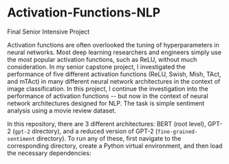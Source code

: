 # Activation-Functions-NLP
Final Senior Intensive Project

Activation functions are often overlooked the tuning of hyperparameters in neural networks. Most deep learning researchers and engineers simply use the most popular activation functions, such as ReLU, without much consideration. In my senior capstone project, I investigated the performance of five different activation functions (ReLU, Swish, Mish, TAct, and mTAct) in many different neural network architectures in the context of image classification. In this project, I continue the investigation into the performance of activation functions -- but now in the context of neural network architectures designed for NLP. The task is simple sentiment analysis using a movie review dataset. 

In this repository, there are 3 different architectures: BERT (root level), GPT-2 (`gpt-2` directory), and a reduced version of GPT-2 (`fine-grained-sentiment` directory). To run any of these, first navigate to the corresponding directory, create a Python virtual environment, and then load the necessary dependencies:
